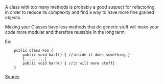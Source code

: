A class with too many methods is probably a good suspect for refactoring, in order to reduce its complexity and find a way to have more fine grained objects.

Making your Classes have less methods that do generic stuff will make your code more modular and therefore reusable in the long term.

Ex:

```
	public class Foo {
		public void bar1() { //inside it does something }
		[.........]
		public void barn() { //it will more stuff}
	}
```

[Source](http://pmd.sourceforge.net/pmd-5.3.2/pmd-java/rules/java/codesize.html#TooManyMethods)
